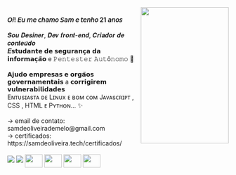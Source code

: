 <img src="https://media.discordapp.net/attachments/1104552467171131526/1106648144252514474/20221013_025305_HDR.jpg" width="200" height="310" align="right">
<h4> 𝘖𝘪! 𝘌𝘶 𝘮𝘦 𝘤𝘩𝘢𝘮𝘰 𝘚𝘢𝘮 𝘦 𝘵𝘦𝘯𝘩𝘰 21 𝘢𝘯𝘰𝘴</h4>
𝑺𝒐𝒖 𝑫𝒆𝒔𝒊𝒏𝒆𝒓, 𝑫𝒆𝒗 𝒇𝒓𝒐𝒏𝒕-𝒆𝒏𝒅, 𝑪𝒓𝒊𝒂𝒅𝒐𝒓 𝒅𝒆 𝒄𝒐𝒏𝒕𝒆𝒖́𝒅𝒐 <br>
𝑬𝘀𝘁𝘂𝗱𝗮𝗻𝘁𝗲 𝗱𝗲 𝘀𝗲𝗴𝘂𝗿𝗮𝗻𝗰̧𝗮 𝗱𝗮 𝗶𝗻𝗳𝗼𝗿𝗺𝗮𝗰̧𝗮̃𝗼 e 𝙿𝚎𝚗𝚝𝚎𝚜𝚝𝚎𝚛 𝙰𝚞𝚝ô𝚗𝚘𝚖𝚘 👻 <br><br>
𝗔𝗷𝘂𝗱𝗼 𝗲𝗺𝗽𝗿𝗲𝘀𝗮𝘀 𝗲 𝗼𝗿𝗴𝗮̃𝗼𝘀 𝗴𝗼𝘃𝗲𝗿𝗻𝗮𝗺𝗲𝗻𝘁𝗮𝗶𝘀 a 𝗰𝗼𝗿𝗿𝗶𝗴𝗶𝗿𝗲𝗺 𝘃𝘂𝗹𝗻𝗲𝗿𝗮𝗯𝗶𝗹𝗶𝗱𝗮𝗱𝗲𝘀 <br>
Eɴᴛᴜsɪᴀsᴛᴀ ᴅᴇ Lɪɴᴜx ᴇ ʙᴏᴍ ᴄᴏᴍ Jᴀᴠᴀsᴄʀɪᴘᴛ , CSS , HTML ᴇ Pʏᴛʜᴏɴ... ✨ <br><br>
-> email de contato: samdeoliveirademelo@gmail.com <br>
-> certificados: https://samdeoliveira.tech/certificados/
<br><br>
<div>
 <a href="https://www.youtube.com/@samde0liveira" target="_blank"><img src="https://img.shields.io/badge/YouTube-FF0000?style=for-the-badge&logo=youtube&logoColor=white" target="_blank"></a>
  <a href="https://instagram.com/samde0liveira/" target="_blank"><img src="https://img.shields.io/badge/-Instagram-%23E4405F?style=for-the-badge&logo=instagram&logoColor=white" target="_blank"></a> 
    
  <img align="center" height="30" width="40" src="https://cdn.jsdelivr.net/gh/devicons/devicon/icons/html5/html5-original-wordmark.svg">
    <img align="center" height="30" width="40" src="https://cdn.jsdelivr.net/gh/devicons/devicon/icons/python/python-original-wordmark.svg">
  <img align="center" height="30" width="40" src="https://cdn.jsdelivr.net/gh/devicons/devicon/icons/photoshop/photoshop-plain.svg">
  <img align="center" height="30" width="40" src="https://cdn.jsdelivr.net/gh/devicons/devicon/icons/linux/linux-original.svg">




    
